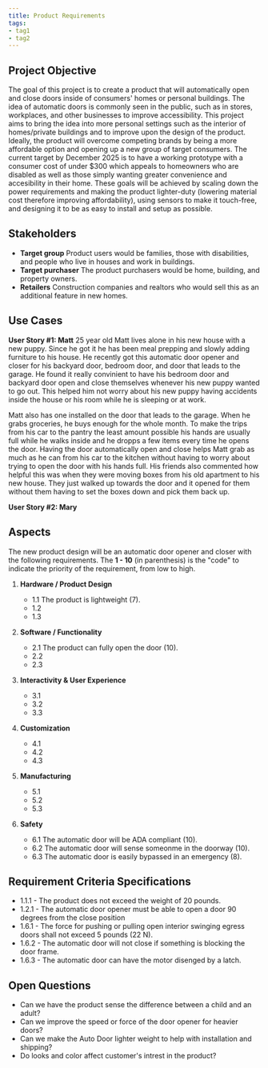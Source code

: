 ```yaml
---
title: Product Requirements
tags:
- tag1
- tag2
---
```


## Project Objective

The goal of this project is to create a product that will automatically open and close doors inside of consumers' homes or personal buildings. The idea of automatic doors is commonly seen in the public, such as in stores, workplaces, and other businesses to improve accessibility. This project aims to bring the idea into more personal settings such as the interior of homes/private buildings and to improve upon the design of the product. Ideally, the product will overcome competing brands by being a more affordable option and opening up a new group of target consumers. The current target by December 2025 is to have a working prototype with a consumer cost of under $300 which appeals to homeowners who are disabled as well as those simply wanting greater convenience and accesibility in their home. These goals will be achieved by scaling down the power requirements and making the product lighter-duty (lowering material cost therefore improving affordability), using sensors to make it touch-free, and designing it to be as easy to install and setup as possible.


## Stakeholders

- **Target group** Product users would be families, those with disabilities, and people who live in houses and work in buildings. 
- **Target purchaser** The product purchasers would be home, building, and property owners.
- **Retailers** Construction companies and realtors who would sell this as an additional feature in new homes. 


## Use Cases

**User Story #1: Matt**
25 year old Matt lives alone in his new house with a new puppy. Since he got it he has been meal prepping and slowly adding furniture to his house. He recently got this automatic door opener and closer for his backyard door, bedroom door, and door that leads to the garage. He found it really convinient to have his bedroom door and backyard door open and close themselves whenever his new puppy wanted to go out. This helped him not worry about his new puppy having accidents inside the house or his room while he is sleeping or at work. 

Matt also has one installed on the door that leads to the garage. When he grabs groceries, he buys enough for the whole month. To make the trips from his car to the pantry the least amount possible his hands are usually full while he walks inside and he dropps a few items every time he opens the door. Having the door automatically open and close helps Matt grab as much as he can from his car to the kitchen without having to worry about trying to open the door with his hands full. His friends also commented how helpful this was when they were moving boxes from his old apartment to his new house. They just walked up towards the door and it opened for them without them having to set the boxes down and pick them back up. 


**User Story #2: Mary**


## Aspects

The new product design will be an automatic door opener and closer with the following requirements. The **1 - 10** (in parenthesis) is the "code" to indicate the priority of the requirement, from low to high.

1. **Hardware / Product Design**
      * 1.1 The product is lightweight (7).
      * 1.2
      * 1.3 


1. **Software / Functionality** 
      * 2.1 The product can fully open the door (10). 
      * 2.2
      * 2.3 

1. **Interactivity & User Experience**
      * 3.1 
      * 3.2
      * 3.3 

1. **Customization**
      * 4.1 
      * 4.2
      * 4.3 

1. **Manufacturing**
      * 5.1 
      * 5.2
      * 5.3 

1. **Safety** 
      * 6.1 The automatic door will be ADA compliant (10).
      * 6.2 The automatic door will sense someonme in the doorway (10). 
      * 6.3 The automatic door is easily bypassed in an emergency (8).
      

## Requirement Criteria Specifications

* 1.1.1 - The product does not exceed the weight of 20 pounds. 
* 1.2.1 - The automatic door opener must be able to open a door 90 degrees from the close position 
* 1.6.1 - The force for pushing or pulling open interior swinging egress doors shall not exceed 5 pounds (22 N). 
* 1.6.2 - The automatic door will not close if something is blocking the door frame.
* 1.6.3 - The automatic door can have the motor disenged by a latch. 

## Open Questions

* Can we have the product sense the difference between a child and an adult? 
* Can we improve the speed or force of the door opener for heavier doors? 
* Can we make the Auto Door lighter weight to help with installation and shipping? 
* Do looks and color affect customer's intrest in the product? 
